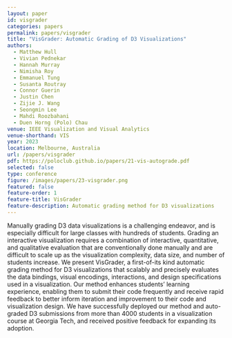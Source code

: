 ```yaml
---
layout: paper
id: visgrader
categories: papers
permalink: papers/visgrader
title: "VisGrader: Automatic Grading of D3 Visualizations"
authors: 
  - Matthew Hull
  - Vivian Pednekar
  - Hannah Murray
  - Nimisha Roy
  - Emmanuel Tung
  - Susanta Routray
  - Connor Guerin
  - Justin Chen
  - Zijie J. Wang
  - Seongmin Lee
  - Mahdi Roozbahani
  - Duen Horng (Polo) Chau
venue: IEEE Visualization and Visual Analytics
venue-shorthand: VIS
year: 2023
location: Melbourne, Australia
url: /papers/visgrader
pdf: https://poloclub.github.io/papers/21-vis-autograde.pdf
selected: false
type: conference
figure: /images/papers/23-visgrader.png
featured: false
feature-order: 1
feature-title: VisGrader
feature-description: Automatic grading method for D3 visualizations
---
```


Manually grading D3 data visualizations is a challenging endeavor, and is especially difficult for large classes with hundreds of students. Grading an interactive visualization requires a combination of interactive, quantitative, and qualitative evaluation that are conventionally done manually and are difficult to scale up as the visualization complexity, data size, and number of students increase. We present VisGrader, a first-of-its kind automatic grading method for D3 visualizations that scalably and precisely evaluates the data bindings, visual encodings, interactions, and design specifications used in a visualization. Our method enhances students’ learning experience, enabling them to submit their code frequently and receive rapid feedback to better inform iteration and improvement to their code and visualization design. We have successfully deployed our method and auto-graded D3 submissions from more than 4000 students in a visualization course at Georgia Tech, and received positive feedback for expanding its adoption.
